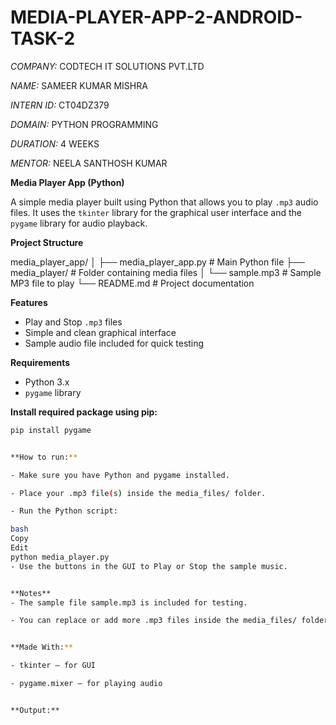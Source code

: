 # MEDIA-PLAYER-APP-2-ANDROID-TASK-2

*COMPANY:* CODTECH IT SOLUTIONS PVT.LTD

*NAME:* SAMEER KUMAR MISHRA

*INTERN ID:* CT04DZ379

*DOMAIN:* PYTHON PROGRAMMING

*DURATION:* 4 WEEKS

*MENTOR:* NEELA SANTHOSH KUMAR


**Media Player App (Python)**

A simple media player built using Python that allows you to play `.mp3` audio files. It uses the `tkinter` library for the graphical user interface and the `pygame` library for audio playback.


**Project Structure**

media_player_app/
│
├── media_player_app.py # Main Python file
├── media_player/ # Folder containing media files
│ └── sample.mp3 # Sample MP3 file to play
└── README.md # Project documentation


**Features**

- Play and Stop `.mp3` files
- Simple and clean graphical interface
- Sample audio file included for quick testing


**Requirements**

- Python 3.x
- `pygame` library

**Install required package using pip:**

```bash
pip install pygame


**How to run:**

- Make sure you have Python and pygame installed.

- Place your .mp3 file(s) inside the media_files/ folder.

- Run the Python script:

bash
Copy
Edit
python media_player.py
- Use the buttons in the GUI to Play or Stop the sample music.


**Notes**
- The sample file sample.mp3 is included for testing.

- You can replace or add more .mp3 files inside the media_files/ folder.


**Made With:**

- tkinter – for GUI

- pygame.mixer – for playing audio


**Output:**

